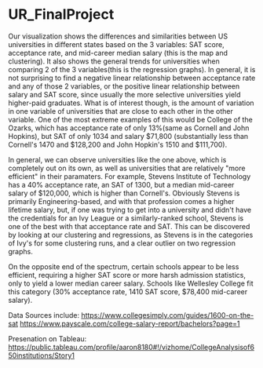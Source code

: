 # UR_FinalProject

  Our visualization shows the differences and similarities between US universities in different 
states based on the 3 variables: SAT score, acceptance rate, and mid-career median salary (this is the 
map and clustering). It also shows the general trends for universities when comparing 2 of the 3 variables(this 
is the regression graphs). In general, it is not surprising to find a negative linear relationship between 
acceptance rate and any of those 2 variables, or the positive linear relationship between salary and SAT score, 
since usually the more selective universities yield higher-paid graduates. What is of interest though, is the 
amount of variation in one variable of universities that are close to each other in the other variable. 
One of the most extreme examples of this would be College of the Ozarks, which has acceptance rate of only 
13%(same as Cornell and John Hopkins), but SAT of only 1034 and salary $71,800 (substantially 
less than Cornell's 1470 and $128,200 and John Hopkin's 1510 and $111,700).

  In general, we can observe universities like the one above, which is completely out on its own, as well as
universities that are relatively "more efficient" in their paramaters. For example, Stevens Institute of
Technology has a 40% acceptance rate, an SAT of 1300, but a median mid-career salary of $120,000, which is
higher than Cornell's. Obviously Stevens is primarily Engineering-based, and with that profession comes a
higher lifetime salary, but, if one was trying to get into a university and didn't have the credentials for
an Ivy League or a similarly-ranked school, Stevens is one of the best with that acceptance rate and SAT.
This can be discovered by looking at our clustering and regressions, as Stevens is in the categories of Ivy's
for some clustering runs, and a clear outlier on two regression graphs.

  On the opposite end of the spectrum, certain schools appear to be less efficient, requiring a higher SAT score
or more harsh admission statistics, only to yield a lower median career salary. Schools like Wellesley College
fit this category (30% acceptance rate, 1410 SAT score, $78,400 mid-career salary).

Data Sources include:
https://www.collegesimply.com/guides/1600-on-the-sat
https://www.payscale.com/college-salary-report/bachelors?page=1

Presenation on Tableau: https://public.tableau.com/profile/aaron8180#!/vizhome/CollegeAnalysisof650institutions/Story1
